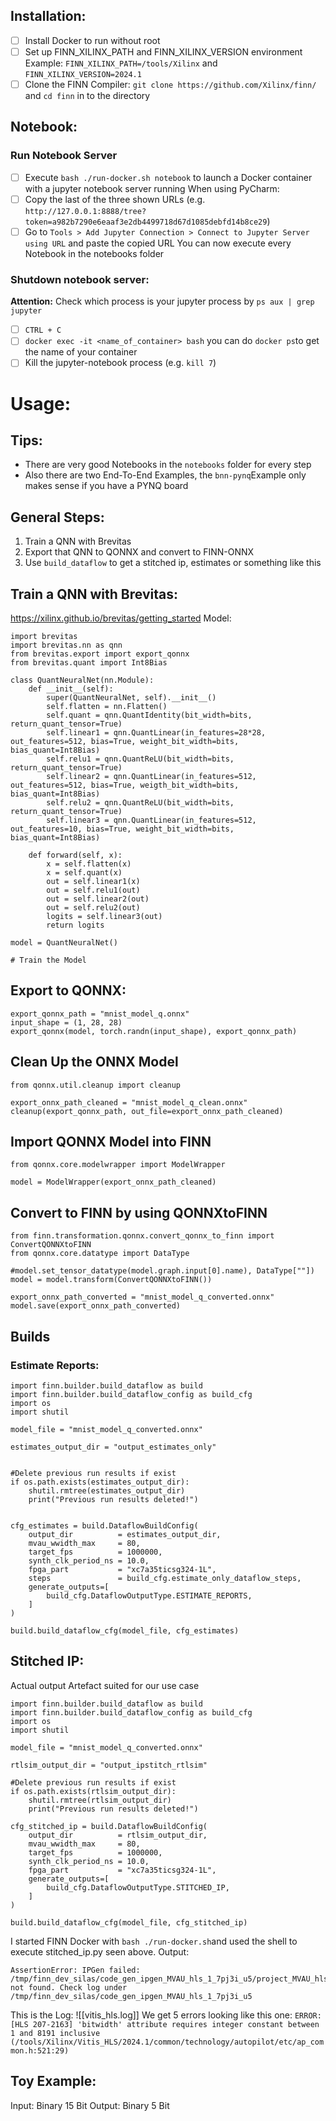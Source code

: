 ## Installation: 
- [ ] Install Docker to run without root
- [ ] Set up FINN_XILINX_PATH and FINN_XILINX_VERSION environment Example: ```FINN_XILINX_PATH=/tools/Xilinx``` and ```FINN_XILINX_VERSION=2024.1```
- [ ] Clone the FINN Compiler: ```git clone https://github.com/Xilinx/finn/``` and ```cd finn``` in to the directory
## Notebook: 
### Run Notebook Server
- [ ] Execute ```bash ./run-docker.sh notebook``` to launch a Docker container with a jupyter notebook server running
When using PyCharm:
- [ ] Copy the last of the three shown URLs (e.g. ```http://127.0.0.1:8888/tree?token=a982b7290e6eaaf3e2db4499718d67d1085debfd14b8ce29```)
- [ ] Go to ```Tools > Add Jupyter Connection > Connect to Jupyter Server using URL``` and paste the copied URL
You can now execute every Notebook in the notebooks folder

### Shutdown notebook server:
**Attention:** Check which process is your jupyter process by `ps aux | grep jupyter`
- [ ] ```CTRL + C```
- [ ] `docker exec -it <name_of_container> bash` you can do `docker ps`to get the name of your container
- [ ] Kill the jupyter-notebook process (e.g. `kill 7`)

# Usage: 
## Tips:
- There are very good Notebooks in the `notebooks` folder for every step 
- Also there are two End-To-End Examples, the `bnn-pynq`Example only makes sense if you have a PYNQ board
## General Steps:
1. Train a QNN with Brevitas
2. Export that QNN to QONNX and convert to FINN-ONNX
3. Use `build_dataflow` to get a stitched ip, estimates or something like this
## Train a QNN with Brevitas:
https://xilinx.github.io/brevitas/getting_started
Model: 
```
import brevitas  
import brevitas.nn as qnn  
from brevitas.export import export_qonnx  
from brevitas.quant import Int8Bias  
  
class QuantNeuralNet(nn.Module):  
    def __init__(self):  
        super(QuantNeuralNet, self).__init__()  
        self.flatten = nn.Flatten()  
        self.quant = qnn.QuantIdentity(bit_width=bits, return_quant_tensor=True)  
        self.linear1 = qnn.QuantLinear(in_features=28*28, out_features=512, bias=True, weight_bit_width=bits, bias_quant=Int8Bias)  
        self.relu1 = qnn.QuantReLU(bit_width=bits, return_quant_tensor=True)  
        self.linear2 = qnn.QuantLinear(in_features=512, out_features=512, bias=True, weigth_bit_width=bits, bias_quant=Int8Bias)  
        self.relu2 = qnn.QuantReLU(bit_width=bits, return_quant_tensor=True)  
        self.linear3 = qnn.QuantLinear(in_features=512, out_features=10, bias=True, weight_bit_width=bits, bias_quant=Int8Bias)  
  
    def forward(self, x):  
        x = self.flatten(x)  
        x = self.quant(x)  
        out = self.linear1(x)  
        out = self.relu1(out)  
        out = self.linear2(out)  
        out = self.relu2(out)  
        logits = self.linear3(out)  
        return logits  
  
model = QuantNeuralNet()

# Train the Model
```
## Export to QONNX:
```
export_qonnx_path = "mnist_model_q.onnx"  
input_shape = (1, 28, 28)  
export_qonnx(model, torch.randn(input_shape), export_qonnx_path)
```
## Clean Up the ONNX Model
```
from qonnx.util.cleanup import cleanup  
  
export_onnx_path_cleaned = "mnist_model_q_clean.onnx"  
cleanup(export_qonnx_path, out_file=export_onnx_path_cleaned)
```
## Import QONNX Model into FINN
```
from qonnx.core.modelwrapper import ModelWrapper

model = ModelWrapper(export_onnx_path_cleaned)
```
## Convert to FINN by using QONNXtoFINN
```
from finn.transformation.qonnx.convert_qonnx_to_finn import ConvertQONNXtoFINN  
from qonnx.core.datatype import DataType  
  
#model.set_tensor_datatype(model.graph.input[0].name), DataType[""])  
model = model.transform(ConvertQONNXtoFINN())  
  
export_onnx_path_converted = "mnist_model_q_converted.onnx"  
model.save(export_onnx_path_converted)
```
## Builds
### Estimate Reports:
```
import finn.builder.build_dataflow as build  
import finn.builder.build_dataflow_config as build_cfg  
import os  
import shutil

model_file = "mnist_model_q_converted.onnx"  
  
estimates_output_dir = "output_estimates_only"  
  
  
#Delete previous run results if exist  
if os.path.exists(estimates_output_dir):  
    shutil.rmtree(estimates_output_dir)  
    print("Previous run results deleted!")  
  
  
cfg_estimates = build.DataflowBuildConfig(  
    output_dir          = estimates_output_dir,  
    mvau_wwidth_max     = 80,  
    target_fps          = 1000000,  
    synth_clk_period_ns = 10.0,  
    fpga_part           = "xc7a35ticsg324-1L",  
    steps               = build_cfg.estimate_only_dataflow_steps,  
    generate_outputs=[  
        build_cfg.DataflowOutputType.ESTIMATE_REPORTS,  
    ]  
)

build.build_dataflow_cfg(model_file, cfg_estimates)
```
## Stitched IP:
Actual output Artefact suited for our use case
```
import finn.builder.build_dataflow as build  
import finn.builder.build_dataflow_config as build_cfg  
import os  
import shutil  
  
model_file = "mnist_model_q_converted.onnx"  
  
rtlsim_output_dir = "output_ipstitch_rtlsim"  
  
#Delete previous run results if exist  
if os.path.exists(rtlsim_output_dir):  
    shutil.rmtree(rtlsim_output_dir)  
    print("Previous run results deleted!")  
  
cfg_stitched_ip = build.DataflowBuildConfig(  
    output_dir          = rtlsim_output_dir,  
    mvau_wwidth_max     = 80,  
    target_fps          = 1000000,  
    synth_clk_period_ns = 10.0,  
    fpga_part           = "xc7a35ticsg324-1L",  
    generate_outputs=[  
        build_cfg.DataflowOutputType.STITCHED_IP,  
    ]  
)

build.build_dataflow_cfg(model_file, cfg_stitched_ip)
```

I started FINN Docker with `bash ./run-docker.sh`and used the shell to execute stitched_ip.py seen above. 
Output:
```
AssertionError: IPGen failed: /tmp/finn_dev_silas/code_gen_ipgen_MVAU_hls_1_7pj3i_u5/project_MVAU_hls_1/sol1/impl/ip not found. Check log under /tmp/finn_dev_silas/code_gen_ipgen_MVAU_hls_1_7pj3i_u5
```
This is the Log: 
![[vitis_hls.log]]
We get 5 errors looking like this one:
```ERROR: [HLS 207-2163] 'bitwidth' attribute requires integer constant between 1 and 8191 inclusive (/tools/Xilinx/Vitis_HLS/2024.1/common/technology/autopilot/etc/ap_common.h:521:29)```

## Toy Example:
Input: Binary 15 Bit
Output: Binary 5 Bit